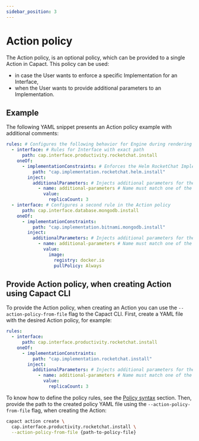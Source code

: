 ```yaml
---
sidebar_position: 3
---
```

# Action policy

The Action policy, is an optional policy, which can be provided to a single Action in Capact. This policy can be used:
- in case the User wants to enforce a specific Implementation for an Interface,
- when the User wants to provide additional parameters to an Implementation.

## Example

The following YAML snippet presents an Action policy example with additional comments:

```yaml
rules: # Configures the following behavior for Engine during rendering Action
  - interface: # Rules for Interface with exact path
      path: cap.interface.productivity.rocketchat.install
    oneOf:
      - implementationConstraints: # Enforces the Helm RocketChat Implementation
          path: "cap.implementation.rocketchat.helm.install"
        inject:
          additionalParameters: # Injects additional parameters for the Implementation
            - name: additional-parameters # Name must match one of the parameter defined under `additionalInput.parameters` in the Implementation
              value: 
                replicaCount: 3
  - interface: # Configures a second rule in the Action policy
      path: cap.interface.database.mongodb.install
    oneOf:
      - implementationConstraints:
          path: "cap.implementation.bitnami.mongodb.install"
        inject:
          additionalParameters: # Injects additional parameters for the Implementation
            - name: additional-parameters # Name must match one of the parameter defined under `additionalInput.parameters` in the Implementation
              value: 
                image:
                  registry: docker.io
                  pullPolicy: Always
```

## Provide Action policy, when creating Action using Capact CLI

To provide the Action policy, when creating an Action you can use the `--action-policy-from-file` flag to the Capact CLI. First, create a YAML file with the desired Action policy, for example:

```yaml
rules:
  - interface:
      path: cap.interface.productivity.rocketchat.install
    oneOf:
      - implementationConstraints:
          path: "cap.implementation.rocketchat.install"
        inject:
          additionalParameters: # Injects additional parameters for the Implementation
            - name: additional-parameters # Name must match one of the parameter defined under `additionalInput.parameters` in the Implementation
              value: 
                replicaCount: 3
```
To know how to define the policy rules, see the [Policy syntax](./overview.md#syntax) section.
Then, provide the path to the created policy YAML file using the `--action-policy-from-file` flag, when creating the Action:

```bash
capact action create \
  cap.interface.productivity.rocketchat.install \
  --action-policy-from-file {path-to-policy-file}
```
